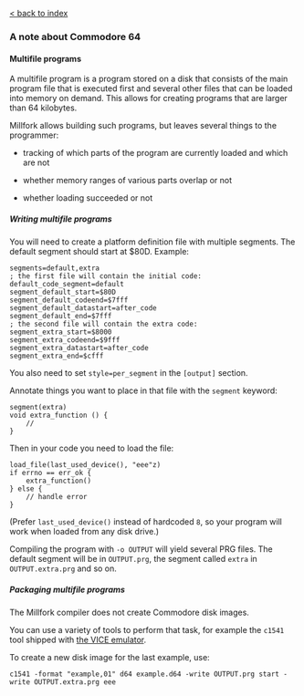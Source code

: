[< back to index](../doc_index.md)

### A note about Commodore 64

#### Multifile programs

A multifile program is a program stored on a disk that consists of the main program file that is executed first
and several other files that can be loaded into memory on demand.
This allows for creating programs that are larger than 64 kilobytes.

Millfork allows building such programs, but leaves several things to the programmer:

* tracking of which parts of the program are currently loaded and which are not

* whether memory ranges of various parts overlap or not

* whether loading succeeded or not

##### Writing multifile programs

You will need to create a platform definition file with multiple segments.
The default segment should start at $80D.
Example:

    segments=default,extra
    ; the first file will contain the initial code:
    default_code_segment=default
    segment_default_start=$80D
    segment_default_codeend=$7fff
    segment_default_datastart=after_code
    segment_default_end=$7fff
    ; the second file will contain the extra code:
    segment_extra_start=$8000
    segment_extra_codeend=$9fff
    segment_extra_datastart=after_code
    segment_extra_end=$cfff

You also need to set `style=per_segment` in the `[output]` section.

Annotate things you want to place in that file with the `segment` keyword:

    segment(extra)
    void extra_function () {
        //
    }

Then in your code you need to load the file:

    load_file(last_used_device(), "eee"z)
    if errno == err_ok {
        extra_function()
    } else {
        // handle error
    }

(Prefer `last_used_device()` instead of hardcoded `8`, so your program will work when loaded from any disk drive.)

Compiling the program with `-o OUTPUT` will yield several PRG files.
The default segment will be in `OUTPUT.prg`, the segment called `extra` in `OUTPUT.extra.prg` and so on.

##### Packaging multifile programs

The Millfork compiler does not create Commodore disk images.

You can use a variety of tools to perform that task,
for example the `c1541` tool shipped with [the VICE emulator](http://vice-emu.sourceforge.net/).

To create a new disk image for the last example, use:

    c1541 -format "example,01" d64 example.d64 -write OUTPUT.prg start -write OUTPUT.extra.prg eee
